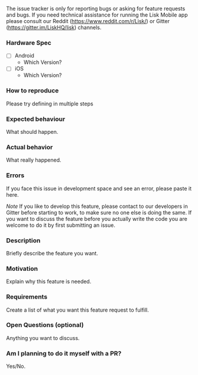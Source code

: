 <!--- Remove text and sections that do not apply -->

The issue tracker is only for reporting bugs or asking for feature requests and bugs.
If you need technical assistance for running the Lisk Mobile app please consult our Reddit (https://www.reddit.com/r/Lisk/) or Gitter (https://gitter.im/LiskHQ/lisk) channels.


<!----Format For Reporting Bugs------->
### Hardware Spec
 - [ ] Android
    - Which Version?
 - [ ] iOS
    - Which Version?

### How to reproduce
Please try defining in multiple steps

### Expected behaviour
What should happen.

### Actual behavior
What really happened.

### Errors
If you face this issue in development space and see an error, please paste it here.


<!----Format For Feature Requests------->
*Note*
If you like to develop this feature, please contact to our developers in Gitter before starting to work, to make sure no one else is doing the same.
If you want to discuss the feature before you actually write the code you are welcome to do it by first submitting an issue.

### Description
Briefly describe the feature you want.

### Motivation
Explain why this feature is needed.

### Requirements
Create a list of what you want this feature request to fulfill.

### Open Questions (optional)
Anything you want to discuss.

### Am I planning to do it myself with a PR?
Yes/No.
